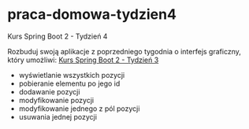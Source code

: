 # praca-domowa-tydzien4
Kurs Spring Boot 2 - Tydzień 4

Rozbuduj swoją aplikacje z poprzedniego tygodnia o interfejs graficzny, który umożliwi:
<a href="https://github.com/thebartek/praca-domowa-tydzien3">Kurs Spring Boot 2 - Tydzień 3</a>

<ul>
  <li>wyświetlanie wszystkich pozycji</li>
  <li>pobieranie elementu po jego id</li>
  <li>dodawanie pozycji</li>
  <li>modyfikowanie pozycji</li>
  <li>modyfikowanie jednego z pól pozycji</li>
  <li>usuwania jednej pozycji</li>
</ul>
